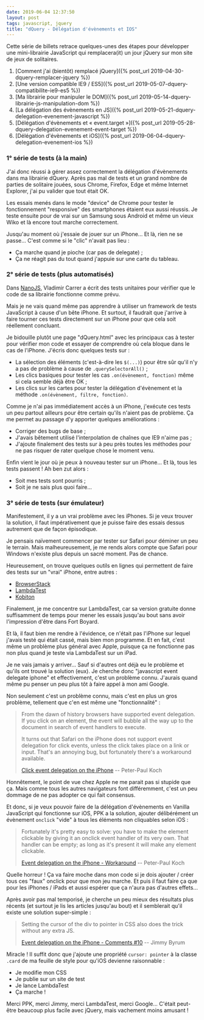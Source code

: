 ```yaml
---
date: 2019-06-04 12:37:50
layout: post
tags: javascript, jquery
title: "dQuery - Délégation d'évènements et IOS"
---
```


<div class="encart" markdown="1">

Cette série de billets retrace quelques-unes des étapes pour développer une
mini-librairie JavaScript qui remplacera(it) un jour jQuery sur mon site de jeux
de solitaires.

1. [Comment j'ai (bientôt) remplacé jQuery]({% post_url 2019-04-30-dquery-remplacer-jquery %})
2. [Une version compatible IE9 / ES5]({% post_url 2019-05-07-dquery-compatibilite-ie9-es5 %})
3. [Ma librairie pour manipuler le DOM]({% post_url 2019-05-14-dquery-librairie-js-manipulation-dom %})
4. [La délégation des évènements en JS]({% post_url 2019-05-21-dquery-delegation-evenement-javascript %})
5. [Délégation d'évènements et « event.target »]({% post_url 2019-05-28-dquery-delegation-evenement-event-target %})
6. [Délégation d'évènements et iOS]({% post_url 2019-06-04-dquery-delegation-evenement-ios %})

</div>

### 1° série de tests (à la main)

J'ai donc réussi à gérer assez correctement la délégation d'évènements dans ma
librairie dQuery. Après pas mal de tests et un grand nombre de parties de
solitaire jouées, sous Chrome, Firefox, Edge et même Internet Explorer, j'ai pu
valider que tout était OK.

Les essais menés dans le mode "device" de Chrome pour tester le fonctionnement
"responsive" des smartphones étaient eux aussi réussis. Je teste ensuite pour de
vrai sur un Samsung sous Android et même un vieux Wiko et là encore tout marche
correctement.

Jusqu'au moment où j'essaie de jouer sur un iPhone... Et là, rien ne se passe...
C'est comme si le "clic" n'avait pas lieu :

* Ça marche quand je pioche (car pas de delegate) ;
* Ça ne réagit pas du tout quand j'appuie sur une carte du tableau.


### 2° série de tests (plus automatisés)

Dans [NanoJS](https://github.com/vladocar/nanoJS/), Vladimir Carrer a écrit des
tests unitaires pour vérifier que le code de sa librairie fonctionne comme
prévu.

Mais je ne vais quand même pas apprendre à utiliser un framework de tests
JavaScript à cause d'un bête iPhone. Et surtout, il faudrait que j'arrive à
faire tourner ces tests directement sur un iPhone pour que cela soit réellement
concluant.

Je bidouille plutôt une page "dQuery.html" avec les principaux cas à tester pour
vérifier mon code et essayer de comprendre où cela bloque dans le cas de
l'iPhone. J'écris donc quelques tests sur :

* La sélection des éléments (c'est-à-dire les `$(...)`) pour être sûr qu'il n'y
a pas de problème à cause de `.querySelectorAll()` ;
* Les clics basiques pour tester les cas `.on(évènement, fonction)` même si cela
semble déjà être OK ;
* Les clics sur les cartes pour tester la délégation d'évènement et la méthode
`.on(évènement, filtre, fonction)`.

Comme je n'ai pas immédiatement accès à un iPhone, j'exécute ces tests un peu
partout ailleurs pour être certain qu'ils n'aient pas de problème. Ça me permet
au passage d'y apporter quelques améliorations :

* Corriger des bugs de base ;
* J'avais bêtement utilisé l'interpolation  de chaînes que IE9 n'aime pas ;
* J'ajoute finalement des tests sur à peu près toutes les méthodes pour ne pas
risquer de rater quelque chose le moment venu.

Enfin vient le jour où je peux à nouveau tester sur un iPhone... Et là, tous les
tests passent ! Ah ben zut alors :

* Soit mes tests sont pourris ;
* Soit je ne sais plus quoi faire...


### 3° série de tests (sur émulateur)

Manifestement, il y a un vrai problème avec les iPhones. Si je veux trouver la
solution, il faut impérativement que je puisse faire des essais dessus autrement
que de façon épisodique.

Je pensais naïvement commencer par tester sur Safari pour déminer un peu le
terrain. Mais malheureusement, je me rends alors compte que Safari pour Windows
n'existe plus depuis un sacré moment. Pas de chance.

Heureusement, on trouve quelques outils en lignes qui permettent de faire des
tests sur un "vrai" iPhone, entre autres :

* [BrowserStack](https://www.browserstack.com/)
* [LambdaTest](https://www.lambdatest.com/)
* [Kobiton](https://kobiton.com/)

Finalement, je me concentre sur LambdaTest, car sa version gratuite donne
suffisamment de temps pour mener les essais jusqu'au bout sans avoir
l'impression d'être dans Fort Boyard.

Et là, il faut bien me rendre à l'évidence, ce n'était pas l'iPhone sur lequel
j'avais testé qui était cassé, mais bien mon programme. Et en fait, c'est même
un problème plus général avec Apple, puisque ça ne fonctionne pas non plus quand
je teste via LambdaTest sur un iPad.

Je ne vais jamais y arriver... Sauf si d'autres ont déjà eu le problème et
qu'ils ont trouvé la solution (eux). Je cherche donc "javascript event delegate
iphone" et effectivement, c'est un problème connu. J'aurais quand même pu penser
un peu plus tôt à faire appel à mon ami Google.

Non seulement c'est un problème connu, mais c'est en plus un gros problème,
tellement que c'en est même une "fonctionnalité" :

> From the dawn of history browsers have supported event delegation. If you
> click on an element, the event will bubble all the way up to the document in
> search of event handlers to execute.
>
> It turns out that Safari on the iPhone does not support event delegation for
> click events, unless the click takes place on a link or input. That's an
> annoying bug, but fortunately there's a workaround available.
>
> [Click event delegation on the iPhone](https://www.quirksmode.org/blog/archives/2010/09/click_event_del.html)
> -- Peter-Paul Koch

Honnêtement, le point de vue chez Apple ne me parait pas si stupide que ça. Mais
comme tous les autres navigateurs font différemment, c'est un peu dommage de ne
pas adopter ce qui fait consensus.

Et donc, si je veux pouvoir faire de la délégation d'évènements en Vanilla
JavaScript qui fonctionne sur iOS, PPK a la solution, ajouter délibérément un
évènement `onclick` "vide" à tous les éléments non cliquables selon iOS :

> Fortunately it's pretty easy to solve: you have to make the element clickable
> by giving it an onclick event handler of its very own. That handler can be
> empty; as long as it's present it will make any element clickable.
>
> [Event delegation on the iPhone - Workaround](https://www.quirksmode.org/blog/archives/2010/09/click_event_del.html#link4)
> -- Peter-Paul Koch

Quelle horreur ! Ça va faire moche dans mon code si je dois ajouter / créer tous
ces "faux" onclick pour que mon jeu marche. Et puis il faut faire ça que pour
les iPhones / iPads et aussi espérer que ça n'aura pas d'autres effets...

Après avoir pas mal temporisé, je cherche un peu mieux des résultats plus
récents (et surtout je lis les articles jusqu'au bout) et il semblerait qu'il
existe une solution super-simple :

> Setting the cursor of the div to pointer in CSS also does the trick without
> any extra JS.
>
> [Event delegation on the iPhone - Comments #10](https://www.quirksmode.org/blog/archives/2010/09/click_event_del.html#c14825)
> -- Jimmy Byrum

Miracle ! Il suffit donc que j'ajoute une propriété `cursor: pointer` à la
classe `.card` de ma feuille de style pour qu'iOS devienne raisonnable :

* Je modifie mon CSS
* Je publie sur un site de test
* Je lance LambdaTest
* Ça marche !

Merci PPK, merci Jimmy, merci LambdaTest, merci Google... C'était peut-être
beaucoup plus facile avec jQuery, mais vachement moins amusant !
